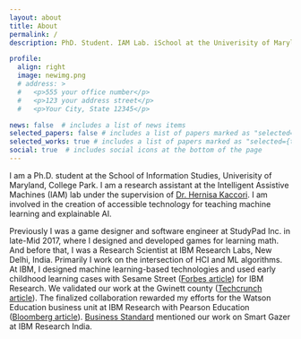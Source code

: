 ```yaml
---
layout: about
title: About
permalink: /
description: PhD. Student. IAM Lab. iSchool at the Univerisity of Maryland, College Park.

profile:
  align: right
  image: newimg.png
  # address: >
  #   <p>555 your office number</p>
  #   <p>123 your address street</p>
  #   <p>Your City, State 12345</p>

news: false  # includes a list of news items
selected_papers: false # includes a list of papers marked as "selected={true}"
selected_works: true # includes a list of papers marked as "selected={true}"
social: true  # includes social icons at the bottom of the page
---
```

I am a Ph.D. student at the School of Information Studies, Univerisity of Maryland, College Park. I am a research assistant at the Intelligent Assistive Machines (IAM) lab under the supervision of [Dr. Hernisa Kaccori](https://scholar.google.com/citations?user=El-R5MEAAAAJ). I am involved in the creation of accessible technology for teaching machine learning and explainable AI.

Previously I was a game designer and software engineer at StudyPad Inc. in late-Mid 2017, where I designed and developed games for learning math. And before that, I was a Research Scientist at IBM Research Labs, New Delhi, India. Primarily I work on the intersection of HCI and ML algorithms. At IBM, I designed machine learning-based technologies and used early childhood learning cases with Sesame Street ([Forbes article](https://www.google.com/url?q=https%3A%2F%2Fwww.forbes.com%2Fsites%2Fibm%2F2016%2F04%2F27%2Fhow-sesame-street-and-ibm-watson-can-help-re-revolutionize-preschool-learning%2F%237515b24e27a2&sa=D&sntz=1&usg=AFQjCNFB3TnI0gL2jKXwkXbyxxCzO1nyXA)) for IBM Research. We validated our work at the Gwinett county ([Techcrunch article](https://www.google.com/url?q=https%3A%2F%2Ftechcrunch.com%2F2017%2F06%2F07%2Fsesame-workshop-and-ibm-team-up-to-test-a-new-a-i-powered-teaching-method%2F&sa=D&sntz=1&usg=AFQjCNHXG1JiT7iFjuFNQyEV1OKM-U0ulg)). The finalized collaboration rewarded my efforts for the Watson Education business unit at IBM Research with Pearson Education ([Bloomberg article](https://www.google.com/url?q=https%3A%2F%2Fwww.bloomberg.com%2Fnews%2Farticles%2F2016-10-25%2Fe-learning-enters-bot-era-as-pearson-taps-ibm-s-watson-as-tutor&sa=D&sntz=1&usg=AFQjCNFCXZ-b9rJzRsjRgFodtw1MVTVIfQ)). [Business Standard](https://www.google.com/url?q=https%3A%2F%2Fwww.business-standard.com%2Farticle%2Fcompanies%2Fdigital-india-ai-powered-ibm-watson-to-help-fulfil-pm-modi-s-dream-116121200288_1.html&sa=D&sntz=1&usg=AFQjCNGD6dF74yrmqkUnQAcb9iFa3Ekk-Q) mentioned our work on Smart Gazer at IBM Research India.